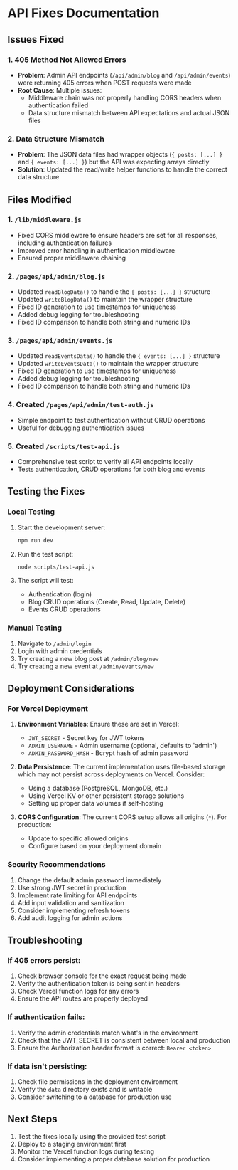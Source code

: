 # API Fixes Documentation

## Issues Fixed

### 1. **405 Method Not Allowed Errors**
- **Problem**: Admin API endpoints (`/api/admin/blog` and `/api/admin/events`) were returning 405 errors when POST requests were made
- **Root Cause**: Multiple issues:
  - Middleware chain was not properly handling CORS headers when authentication failed
  - Data structure mismatch between API expectations and actual JSON files

### 2. **Data Structure Mismatch**
- **Problem**: The JSON data files had wrapper objects (`{ posts: [...] }` and `{ events: [...] }`) but the API was expecting arrays directly
- **Solution**: Updated the read/write helper functions to handle the correct data structure

## Files Modified

### 1. `/lib/middleware.js`
- Fixed CORS middleware to ensure headers are set for all responses, including authentication failures
- Improved error handling in authentication middleware
- Ensured proper middleware chaining

### 2. `/pages/api/admin/blog.js`
- Updated `readBlogData()` to handle the `{ posts: [...] }` structure
- Updated `writeBlogData()` to maintain the wrapper structure
- Fixed ID generation to use timestamps for uniqueness
- Added debug logging for troubleshooting
- Fixed ID comparison to handle both string and numeric IDs

### 3. `/pages/api/admin/events.js`
- Updated `readEventsData()` to handle the `{ events: [...] }` structure
- Updated `writeEventsData()` to maintain the wrapper structure
- Fixed ID generation to use timestamps for uniqueness
- Added debug logging for troubleshooting
- Fixed ID comparison to handle both string and numeric IDs

### 4. Created `/pages/api/admin/test-auth.js`
- Simple endpoint to test authentication without CRUD operations
- Useful for debugging authentication issues

### 5. Created `/scripts/test-api.js`
- Comprehensive test script to verify all API endpoints locally
- Tests authentication, CRUD operations for both blog and events

## Testing the Fixes

### Local Testing
1. Start the development server:
   ```bash
   npm run dev
   ```

2. Run the test script:
   ```bash
   node scripts/test-api.js
   ```

3. The script will test:
   - Authentication (login)
   - Blog CRUD operations (Create, Read, Update, Delete)
   - Events CRUD operations

### Manual Testing
1. Navigate to `/admin/login`
2. Login with admin credentials
3. Try creating a new blog post at `/admin/blog/new`
4. Try creating a new event at `/admin/events/new`

## Deployment Considerations

### For Vercel Deployment
1. **Environment Variables**: Ensure these are set in Vercel:
   - `JWT_SECRET` - Secret key for JWT tokens
   - `ADMIN_USERNAME` - Admin username (optional, defaults to 'admin')
   - `ADMIN_PASSWORD_HASH` - Bcrypt hash of admin password

2. **Data Persistence**: The current implementation uses file-based storage which may not persist across deployments on Vercel. Consider:
   - Using a database (PostgreSQL, MongoDB, etc.)
   - Using Vercel KV or other persistent storage solutions
   - Setting up proper data volumes if self-hosting

3. **CORS Configuration**: The current CORS setup allows all origins (`*`). For production:
   - Update to specific allowed origins
   - Configure based on your deployment domain

### Security Recommendations
1. Change the default admin password immediately
2. Use strong JWT secret in production
3. Implement rate limiting for API endpoints
4. Add input validation and sanitization
5. Consider implementing refresh tokens
6. Add audit logging for admin actions

## Troubleshooting

### If 405 errors persist:
1. Check browser console for the exact request being made
2. Verify the authentication token is being sent in headers
3. Check Vercel function logs for any errors
4. Ensure the API routes are properly deployed

### If authentication fails:
1. Verify the admin credentials match what's in the environment
2. Check that the JWT_SECRET is consistent between local and production
3. Ensure the Authorization header format is correct: `Bearer <token>`

### If data isn't persisting:
1. Check file permissions in the deployment environment
2. Verify the `data` directory exists and is writable
3. Consider switching to a database for production use

## Next Steps
1. Test the fixes locally using the provided test script
2. Deploy to a staging environment first
3. Monitor the Vercel function logs during testing
4. Consider implementing a proper database solution for production